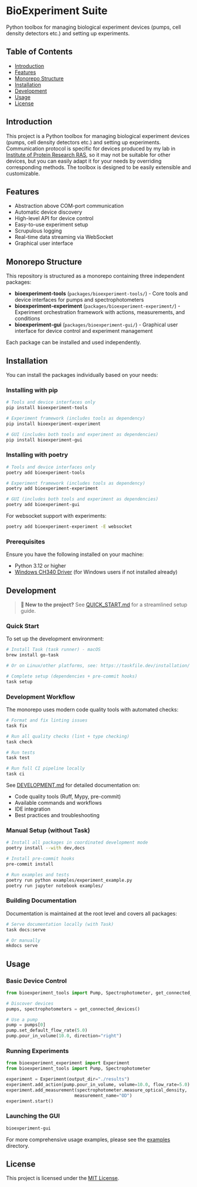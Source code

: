 # BioExperiment Suite

Python toolbox for managing biological experiment devices (pumps, cell density detectors etc.) and setting up experiments.

## Table of Contents

- [Introduction](#introduction)
- [Features](#features)
- [Monorepo Structure](#monorepo-structure)
- [Installation](#installation)
- [Development](#development)
- [Usage](#usage)
- [License](#license)

## Introduction

This project is a Python toolbox for managing biological experiment devices (pumps, cell density detectors etc.) and setting up experiments. Communication protocol is specific for devices produced by my lab in [Institute of Protein Research RAS](https://protres.ru/en), so it may not be suitable for other devices, but you can easily adapt it for your needs by overriding corresponding methods. The toolbox is designed to be easily extensible and customizable.

## Features

- Abstraction above COM-port communication
- Automatic device discovery
- High-level API for device control
- Easy-to-use experiment setup
- Scrupulous logging
- Real-time data streaming via WebSocket
- Graphical user interface

## Monorepo Structure

This repository is structured as a monorepo containing three independent packages:

- **bioexperiment-tools** (`packages/bioexperiment-tools/`) - Core tools and device interfaces for pumps and spectrophotometers
- **bioexperiment-experiment** (`packages/bioexperiment-experiment/`) - Experiment orchestration framework with actions, measurements, and conditions
- **bioexperiment-gui** (`packages/bioexperiment-gui/`) - Graphical user interface for device control and experiment management

Each package can be installed and used independently.

## Installation

You can install the packages individually based on your needs:

### Installing with pip

```sh
# Tools and device interfaces only
pip install bioexperiment-tools

# Experiment framework (includes tools as dependency)
pip install bioexperiment-experiment

# GUI (includes both tools and experiment as dependencies)
pip install bioexperiment-gui
```

### Installing with poetry

```sh
# Tools and device interfaces only
poetry add bioexperiment-tools

# Experiment framework (includes tools as dependency)
poetry add bioexperiment-experiment

# GUI (includes both tools and experiment as dependencies)
poetry add bioexperiment-gui
```

For websocket support with experiments:

```sh
poetry add bioexperiment-experiment -E websocket
```

### Prerequisites

Ensure you have the following installed on your machine:

- Python 3.12 or higher
- [Windows CH340 Driver](https://sparks.gogo.co.nz/ch340.html) (for Windows users if not installed already)

## Development

> **📘 New to the project?** See [QUICK_START.md](QUICK_START.md) for a streamlined setup guide.

### Quick Start

To set up the development environment:

```sh
# Install Task (task runner) - macOS
brew install go-task

# Or on Linux/other platforms, see: https://taskfile.dev/installation/

# Complete setup (dependencies + pre-commit hooks)
task setup
```

### Development Workflow

The monorepo uses modern code quality tools with automated checks:

```sh
# Format and fix linting issues
task fix

# Run all quality checks (lint + type checking)
task check

# Run tests
task test

# Run full CI pipeline locally
task ci
```

See [DEVELOPMENT.md](DEVELOPMENT.md) for detailed documentation on:
- Code quality tools (Ruff, Mypy, pre-commit)
- Available commands and workflows
- IDE integration
- Best practices and troubleshooting

### Manual Setup (without Task)

```sh
# Install all packages in coordinated development mode
poetry install --with dev,docs

# Install pre-commit hooks
pre-commit install

# Run examples and tests
poetry run python examples/experiment_example.py
poetry run jupyter notebook examples/
```

### Building Documentation

Documentation is maintained at the root level and covers all packages:

```sh
# Serve documentation locally (with Task)
task docs:serve

# Or manually
mkdocs serve
```

## Usage

### Basic Device Control

```python
from bioexperiment_tools import Pump, Spectrophotometer, get_connected_devices

# Discover devices
pumps, spectrophotometers = get_connected_devices()

# Use a pump
pump = pumps[0]
pump.set_default_flow_rate(5.0)
pump.pour_in_volume(10.0, direction="right")
```

### Running Experiments

```python
from bioexperiment_experiment import Experiment
from bioexperiment_tools import Pump, Spectrophotometer

experiment = Experiment(output_dir="./results")
experiment.add_action(pump.pour_in_volume, volume=10.0, flow_rate=5.0)
experiment.add_measurement(spectrophotometer.measure_optical_density,
                          measurement_name="OD")
experiment.start()
```

### Launching the GUI

```sh
bioexperiment-gui
```

For more comprehensive usage examples, please see the [examples](examples) directory.

## License

This project is licensed under the [MIT License](LICENSE).
